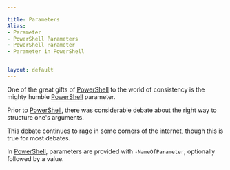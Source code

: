 ```yaml
---

title: Parameters
Alias: 
- Parameter
- PowerShell Parameters
- PowerShell Parameter
- Parameter in PowerShell


layout: default
---
```


One of the great gifts of [PowerShell](/PowerShell) to the world of consistency is the mighty humble [PowerShell](/PowerShell) parameter.

Prior to [PowerShell](/PowerShell), there was considerable debate about the right way to structure one's arguments.

This debate continues to rage in some corners of the internet, though this is true for most debates.

In [PowerShell](/PowerShell), parameters are provided with `-NameOfParameter`, optionally followed by a value.
